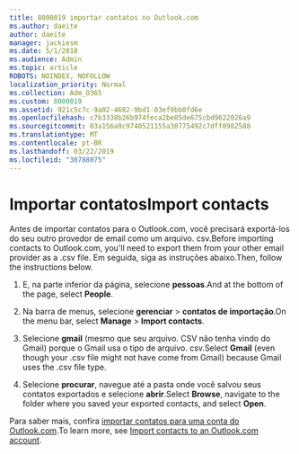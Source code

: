 ```yaml
---
title: 8000019 importar contatos no Outlook.com
ms.author: daeite
author: daeite
manager: jackiesm
ms.date: 5/1/2018
ms.audience: Admin
ms.topic: article
ROBOTS: NOINDEX, NOFOLLOW
localization_priority: Normal
ms.collection: Adm_O365
ms.custom: 8000019
ms.assetid: 921c5c7c-9a02-4682-9bd1-03ef9bb0fd6e
ms.openlocfilehash: c7b3338b26b974feca2be85de675cbd9622026a9
ms.sourcegitcommit: 03a156a9c9740521155a30775492c7dff0982588
ms.translationtype: MT
ms.contentlocale: pt-BR
ms.lasthandoff: 03/22/2019
ms.locfileid: "30788075"
---
```

# <a name="import-contacts"></a><span data-ttu-id="74f6d-102">Importar contatos</span><span class="sxs-lookup"><span data-stu-id="74f6d-102">Import contacts</span></span>

<span data-ttu-id="74f6d-103">Antes de importar contatos para o Outlook.com, você precisará exportá-los do seu outro provedor de email como um arquivo. csv.</span><span class="sxs-lookup"><span data-stu-id="74f6d-103">Before importing contacts to Outlook.com, you'll need to export them from your other email provider as a .csv file.</span></span> <span data-ttu-id="74f6d-104">Em seguida, siga as instruções abaixo.</span><span class="sxs-lookup"><span data-stu-id="74f6d-104">Then, follow the instructions below.</span></span>
  
1. <span data-ttu-id="74f6d-105">E, na parte inferior da página, selecione **pessoas**.</span><span class="sxs-lookup"><span data-stu-id="74f6d-105">And at the bottom of the page, select **People**.</span></span> 
    
2. <span data-ttu-id="74f6d-106">Na barra de menus, selecione **gerenciar** \> **contatos de importação**.</span><span class="sxs-lookup"><span data-stu-id="74f6d-106">On the menu bar, select **Manage** \> **Import contacts**.</span></span> 
    
3. <span data-ttu-id="74f6d-107">Selecione **gmail** (mesmo que seu arquivo. CSV não tenha vindo do Gmail) porque o Gmail usa o tipo de arquivo. csv.</span><span class="sxs-lookup"><span data-stu-id="74f6d-107">Select **Gmail** (even though your .csv file might not have come from Gmail) because Gmail uses the .csv file type.</span></span> 
    
4. <span data-ttu-id="74f6d-108">Selecione **procurar**, navegue até a pasta onde você salvou seus contatos exportados e selecione **abrir**.</span><span class="sxs-lookup"><span data-stu-id="74f6d-108">Select **Browse**, navigate to the folder where you saved your exported contacts, and select **Open**.</span></span> 
    
<span data-ttu-id="74f6d-109">Para saber mais, confira [importar contatos para uma conta do Outlook.com](https://go.microsoft.com/fwlink/p/?linkid=873136).</span><span class="sxs-lookup"><span data-stu-id="74f6d-109">To learn more, see [Import contacts to an Outlook.com account](https://go.microsoft.com/fwlink/p/?linkid=873136).</span></span>
  

